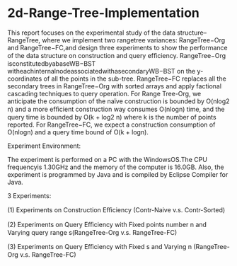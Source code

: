 # 2d-Range-Tree-Implementation

This report focuses on the experimental study of the data structure–RangeTree, where we implement two rangetree variances: RangeTree−Org and RangeTree−FC,and design three experiments to show the performance of the data structure on construction and query efﬁciency. RangeTree−Org isconstitutedbyabaseWB−BST witheachinternalnodeassociatedwithasecondaryWB−BST on the y-coordinates of all the points in the sub-tree. RangeTree−FC replaces all the secondary trees in RangeTree−Org with sorted arrays and apply factional cascading techniques to query operation. For Range Tree-Org, we anticipate the consumption of the naïve construction is bounded by O(nlog2 n) and a more efﬁcient construction way consumes O(nlogn) time, and the query time is bounded by O(k + log2 n) where k is the number of points reported. For RangeTree−FC, we expect a construction consumption of O(nlogn) and a query time bound of O(k + logn).

Experiment Environment:

The experiment is performed on a PC with the WindowsOS.The CPU frequencyis 1.30GHz and the memory of the computer is 16.0GB. Also, the experiment is programmed by Java and is compiled by Eclipse Compiler for Java.

3 Experiments:

(1) Experiments on Construction Eﬃciency (Contr-Naive v.s. Contr-Sorted) 

(2) Experiments on Query Eﬃciency with Fixed points number n and Varying query range s(RangeTree-Org v.s. RangeTree-FC) 

(3) Experiments on Query Eﬃciency with Fixed s and Varying n (RangeTree-Org v.s. RangeTree-FC) 



